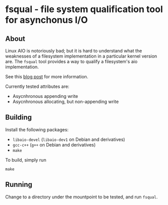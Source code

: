 # fsqual - file system qualification tool for asynchonus I/O

## About

Linux AIO is notoriously bad; but it is hard to understand what the weaknesses of a filesystem implementation in a particular kernel version are. The `fsqual` tool provides a way to qualify a filesystem's aio implementation.

See this [blog post](http://www.scylladb.com/2016/02/09/qualifying-filesystems/) for more information.

Currently tested attributes are:
 * Asycnhronous appending write
 * Asycnhronous allocating, but non-appending write

## Building

Install the following packages:
 * `libaio-devel` (`libaio-dev1` on Debian and derivatives)
 * `gcc-c++` (`g++` on Debian and derivatives)
 * `make`

To build, simply run

    make

## Running

Change to a directory under the mountpoint to be tested, and run `fsqual`.

